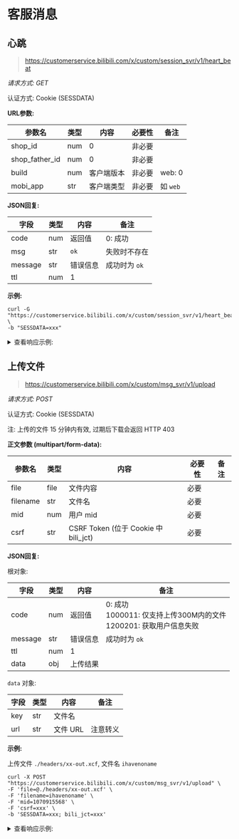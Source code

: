 # 客服消息

## 心跳

> https://customerservice.bilibili.com/x/custom/session_svr/v1/heart_beat

*请求方式: GET*

认证方式: Cookie (SESSDATA)

**URL参数:**

| 参数名 | 类型 | 内容     | 必要性 | 备注 |
| ------ | ---- | -------- | ------ | ---- |
| shop_id | num  | 0 | 非必要 |  |
| shop_father_id | num  | 0 | 非必要 |  |
| build | num  | 客户端版本 | 非必要 | web: 0 |
| mobi_app | str | 客户端类型 | 非必要 | 如 `web` |

**JSON回复:**

|字段|类型|内容|备注|
|-|-|-|-|
|code|num|返回值|0: 成功|
|msg|str|`ok`|失败时不存在|
|message|str|错误信息|成功时为 `ok`|
|ttl|num|1||

**示例:**

```shell
curl -G "https://customerservice.bilibili.com/x/custom/session_svr/v1/heart_beat" \
-b "SESSDATA=xxx"
```

<details>
<summary>查看响应示例:</summary>

```json
{
  "code": 0,
  "msg": "ok",
  "message": "ok",
  "ttl": 1
}
```

</details>

## 上传文件

> https://customerservice.bilibili.com/x/custom/msg_svr/v1/upload

*请求方式: POST*

认证方式: Cookie (SESSDATA)

注: 上传的文件 15 分钟内有效, 过期后下载会返回 HTTP 403

**正文参数 (multipart/form-data):**

|参数名|类型|内容|必要性|备注|
|-|-|-|-|-|
|file|file|文件内容|必要||
|filename|str|文件名|必要||
|mid|num|用户 mid|必要||
|csrf|str|CSRF Token (位于 Cookie 中 bili_jct)|必要||

**JSON回复:**

根对象:

|字段|类型|内容|备注|
|-|-|-|-|
|code|num|返回值|0: 成功<br />1000011: 仅支持上传300M内的文件<br />1200201: 获取用户信息失败|
|message|str|错误信息|成功时为 `ok`|
|ttl|num|1||
|data|obj|上传结果||

`data` 对象:

|字段|类型|内容|备注|
|-|-|-|-|
|key|str|文件名||
|url|str|文件 URL|注意转义|

**示例:**

上传文件 `./headers/xx-out.xcf`, 文件名 `ihavenoname`

```shell
curl -X POST "https://customerservice.bilibili.com/x/custom/msg_svr/v1/upload" \
-F 'file=@./headers/xx-out.xcf' \
-F 'filename=ihavenoname' \
-F 'mid=1070915568' \
-F 'csrf=xxx' \
-b 'SESSDATA=xxx; bili_jct=xxx'
```

<details>
<summary>查看响应示例:</summary>

```json
{
  "code": 0,
  "message": "ok",
  "ttl": 1,
  "data": {
    "key": "1a0c88d240852155a111e4cc6893be39.xcf",
    "url": "https://jssz-boss.hdslb.com/customer-video-upload/1a0c88d240852155a111e4cc6893be39.xcf?X-Amz-Algorithm=AWS4-HMAC-SHA256&X-Amz-Credential=f9TxwsagojnE1DWM%2F20240803%2Fjssz%2Fs3%2Faws4_request&X-Amz-Date=20240803T115447Z&X-Amz-Expires=900&X-Amz-SignedHeaders=host&X-Amz-Signature=cef962c8e503c6ff564fd485bdef1079df1b4a7e38f4fbd9c21a5667207f406e"
  }
}
```

</details>
